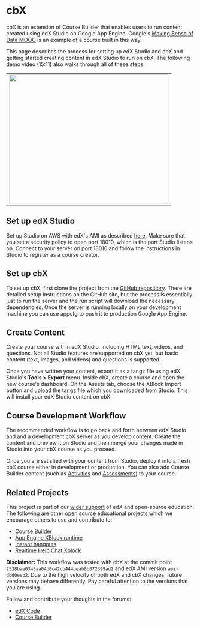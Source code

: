 <h1>cbX</h1>

cbX is an extension of Course Builder that enables users to run content created using edX Studio on Google App Engine. Google's [Making Sense of Data MOOC](https://datasense.withgoogle.com/preview) is an example of a course built in this way.

This page describes the process for setting up edX Studio and cbX and getting started creating content in edX Studio to run on cbX. The following demo video (15:11) also walks through all of these steps:

<table align='center' valign='middle'>
<blockquote><tbody>
<blockquote><tr>
<blockquote><td><a href='http://www.youtube.com/watch?feature=player_embedded&v=jUfccP5Rl5M' target='_blank'><img src='http://img.youtube.com/vi/jUfccP5Rl5M/0.jpg' width='425' height=344 /></a>
</td>
</blockquote></tr>
</blockquote></tbody>
</table></blockquote>

## Set up edX Studio ##
Set up Studio on AWS with edX's AMI as described [here](https://github.com/edx/configuration/wiki/Single-AWS-server-installation-using-Amazon-Machine-Image). Make sure that you set a security policy to open port 18010, which is the port Studio listens on. Connect to your server on port 18010 and follow the instructions in Studio to register as a course creator.

## Set up cbX ##
To set up cbX, first clone the project from the [GitHub repositiory](https://github.com/google/coursebuilder_xblock_module). There are detailed setup instructions on the GitHub site, but the process is essentially just to run the server and the run script will download the necessary dependencies. Once the server is running locally on your development machine you can use appcfg to push it to production Google App Engine.

## Create Content ##
Create your course within edX Studio, including HTML text, videos, and questions. Not all Studio features are supported on cbX yet, but basic content (text, images, and videos) and questions is supported.

Once you have written your content, export it as a tar.gz file using edX Studio's **Tools > Export** menu. Inside cbX, create a course and open the new course's dashboard. On the Assets tab, choose the XBlock Import button and upload the tar.gz file which you downloaded from Studio. This will install your edX Studio content on cbX.

## Course Development Workflow ##
The recommended workflow is to go back and forth between edX Studio and and a development cbX server as you develop content. Create the content and preview it on Studio and then merge your changes made in Studio into your cbX course as you proceed.

Once you are satisfied with your content from Studio, deploy it into a fresh cbX course either in development or production. You can also add Course Builder content (such as [Activities](CreateLessons.md) and [Assessments](CreateAssessments.md)) to your course.

## Related Projects ##
This project is part of our [wider support](ListOfModulesExtensions.md) of edX and open-source education. The following are other open source educational projects which we encourage others to use and contribute to:

  * [Course Builder](https://code.google.com/p/course-builder/)
  * [App Engine XBlock runtime](https://github.com/google/appengine_xblock_runtime)
  * [Instant hangouts](https://github.com/google/instant-hangouts)
  * [Realtime Help Chat Xblock](https://github.com/google/realtime-help)

**Disclaimer:** This workflow was tested with cbX at the commit point `2538bae0343aa04d0c42cb444beab0b072399ad2` and edX AMI version `ami-dbd0eeb2`. Due to the high velocity of both edX and cbX changes, future versions may behave differently. Pay careful attention to the versions that you are using.

Follow and contribute your thoughts in the forums:
  * [edX Code](https://groups.google.com/forum/#!forum/edx-code)
  * [Course Builder](https://groups.google.com/forum/?fromgroups#!forum/course-builder-forum)